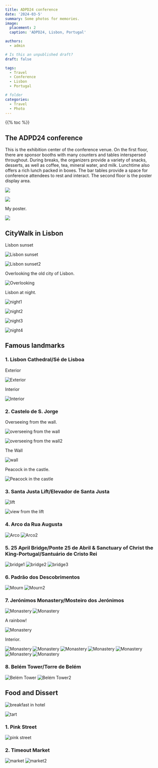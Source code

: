 ```yaml
---
title: ADPD24 conference
date: '2024-03-5'
summary: Some photos for memories.
image:
  placement: 2
  caption: 'ADPD24, Lisbon, Portugal'

authors:
  - admin

# Is this an unpublished draft?
draft: false

tags:
  - Travel
  - Conference
  - Lisbon
  - Portugal

# folder
categories:
  - Travel
  - Photo
---
```


{{% toc %}}

## The ADPD24 conference

This is the exhibition center of the conference venue. On the first floor, there are sponsor booths with many counters and tables interspersed throughout. During breaks, the organizers provide a variety of snacks, desserts, as well as coffee, tea, mineral water, and milk. Lunchtime also offers a rich lunch packed in boxes. The bar tables provide a space for conference attendees to rest and interact. The second floor is the poster display area.

![](Exhibition1.jpg)

![](Exhibition2.jpg)

My poster.

![](poster.jpg)

## CityWalk in Lisbon

Lisbon sunset

![Lisbon sunset](https://drive.google.com/thumbnail?id=193o_eQAB9KaMncoH6R93F_LWJesB_-Zw&sz=w1000)

![Lisbon sunset2](https://drive.google.com/thumbnail?id=1YWA-LDByUi9BWdv-6e8aG_W8WWLXJ2hL&sz=w1000)


Overlooking the old city of Lisbon.

![Overlooking](https://drive.google.com/thumbnail?id=18ESyrg0Y4V3mnzZL6ENHR5m0J9nUNsAd&sz=w1000)

Lisbon at night.

![night1](https://drive.google.com/thumbnail?id=1tP17AdOCT3xoHKM8IIc_3T-AQFPd-Xst&sz=w1000)

![night2](https://drive.google.com/thumbnail?id=1cy3yZic9N4CItrAC6firK2Bc03EiOHIV&sz=w1000)

![night3](https://drive.google.com/thumbnail?id=1UH9VPHAfyfff7YIF08q-9WjpdaOqdLZL&sz=w1000)

![night4](https://drive.google.com/thumbnail?id=1FeI7oQFE7IMk7k6M3bIyEpvhCEaiZW9o&sz=w1000)

## Famous landmarks

### 1. Lisbon Cathedral/Sé de Lisboa

Exterior

![Exterior](https://drive.google.com/thumbnail?id=1uAimJ93DBPA1J-OxOTOUGP9omtg5zA9_&sz=w1000)

Interior

![Interior](https://drive.google.com/thumbnail?id=1YtnV2x6gOlVMC54hOACfUaqilAM2WBWf&sz=w1000)

### 2. Castelo de S. Jorge

Overseeing from the wall.

![overseeing from the wall](https://drive.google.com/thumbnail?id=1QUFietoMLgcfbXRVbKE5-VqZNb0ShLwk&sz=w1000)

![overseeing from the wall2](https://drive.google.com/thumbnail?id=19FK3GgMpm3jRcqkDbbch-pTloWmobHey&sz=w1000)

The Wall

![wall](https://drive.google.com/thumbnail?id=1lhv44oLCPtyCMTFXn_xLWK7Jci-IPwKs&sz=w1000)

Peacock in the castle.

![Peacock in the castle](https://drive.google.com/thumbnail?id=1qRdWuwNzBRvT3XabUNkCFLqMiI8mVgRs&sz=w1000)

### 3. Santa Justa Lift/Elevador de Santa Justa

![lift](https://drive.google.com/thumbnail?id=1eVROFsggxLuVF7EUDkiZD_NzWuTAtVuZ&sz=w1000)

![view from the lift](https://drive.google.com/thumbnail?id=1CiDMuwA6JNfIFzwjRuctd80tCBoXhR1I&sz=w1000)

### 4. Arco da Rua Augusta

![Arco](https://drive.google.com/thumbnail?id=1UD1xQVb_OOiu-9sUUZve5ZmU-1uamCYs&sz=w1000)
![Arco2](https://drive.google.com/thumbnail?id=1WzaPGGzOuHBMdZwlR-W8_9hCVzFuX43H&sz=w1000)

### 5. 25 April Bridge/Ponte 25 de Abril & Sanctuary of Christ the King-Portugal/Santuário de Cristo Rei

![bridge1](https://drive.google.com/thumbnail?id=13xSfIXNZzp60RcZ_RnmRfIcuhN_IZUBR&sz=w1000)
![bridge2](https://drive.google.com/thumbnail?id=1Yfe6z4fdzYvLQPyutNhFSkGtvYfspeL2&sz=w1000)
![bridge3](https://drive.google.com/thumbnail?id=1O8tLO4q_lYTfLPIPKkgtSIEsx-IHrIyh&sz=w1000)

### 6. Padrão dos Descobrimentos

![Mourn](https://drive.google.com/thumbnail?id=12Lu7HT8zXyjBC8WR_ujp4l1IidwaDDyL&sz=w1000)
![Mourn2](https://drive.google.com/thumbnail?id=1h72fctnxZKBJ8t0-fnx0IRfnS8ZMFojm&sz=w1000)

### 7. Jerónimos Monastery/Mosteiro dos Jerónimos

![Monastery](https://drive.google.com/thumbnail?id=1hTTuO-9tNwvb3WW7N3giyEoHOAJs66Dn&sz=w1000)
![Monastery](https://drive.google.com/thumbnail?id=1kCx2h5rznAzMy1k-euaKrExQ-DLXvGf5&sz=w1000)

A rainbow!

![Monastery](https://drive.google.com/thumbnail?id=1X3xgcfRMZ-n7rciECLkpT2gmUf-ZVkSz&sz=w1000)

Interior.

![Monastery](https://drive.google.com/thumbnail?id=1ZE4sOSC9dYURtm_dDuam89La8NO3SBtl&sz=w1000)
![Monastery](https://drive.google.com/thumbnail?id=1EqToQXUi2MxXiDVZqPl2-cL0-CtHmqRn&sz=w1000)
![Monastery](https://drive.google.com/thumbnail?id=1fULcEo2nwIFOI3wgzLkFg3g74LHMhHnN&sz=w1000)
![Monastery](https://drive.google.com/thumbnail?id=1k4fsWKQLQBkPPbs82vGxtRguZXYBhbKG&sz=w1000)
![Monastery](https://drive.google.com/thumbnail?id=1N4rn18uUXPZBHZ0GP5iOK1za7llfrgZJ&sz=w1000)
![Monastery](https://drive.google.com/thumbnail?id=1ymCzkvTczI27McpYqk_ovZtGxaqpkdBR&sz=w1000)
![Monastery](https://drive.google.com/thumbnail?id=1mpXJ8QGppGyKRx_TsF1dIaezyyI-PdcU&sz=w1000)

### 8. Belém Tower/Torre de Belém

![Belém Tower](https://drive.google.com/thumbnail?id=14wRq5w-fG3nYjmT_-PB1QTG_OKuIPIx7&sz=w1000)
![Belém Tower2](https://drive.google.com/thumbnail?id=1leIZQcME_WXKoU_qrKUga-BiGh4_BD33&sz=w1000)

## Food and Dissert

![breakfast in hotel](https://drive.google.com/thumbnail?id=1Oyo11q5g9OxWDDMbZ5OWYO8LGBtj6fnG&sz=w1000)

![tart](https://drive.google.com/thumbnail?id=10Wlf4btxCIOD2d4qq1tyM5rWNtsfI25y&sz=w1000)

### 1. Pink Street

![pink street](https://drive.google.com/thumbnail?id=1d6bj5JPmG891YcDhpJLv0lsUrwg7Cj-E&sz=w1000)

### 2. Timeout Market

![market](https://drive.google.com/thumbnail?id=1JYBttrtiWUVcYVlMlp31nISnN-qYrHfU&sz=w1000)
![market2](https://drive.google.com/thumbnail?id=1F49YrBN-4_IeoPxieyaMB-JMu7T7koMj&sz=w1000)
